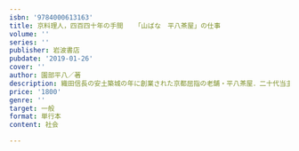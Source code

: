 ```yaml
---
isbn: '9784000613163'
title: 京料理人，四百四十年の手間  　「山ばな　平八茶屋」の仕事
volume: ''
series: ''
publisher: 岩波書店
pubdate: '2019-01-26'
cover: ''
author: 園部平八／著
description: 織田信長の安土築城の年に創業された京都屈指の老舗・平八茶屋．二十代当主が「一子相伝」の精進の道を語る．
price: '1800'
genre: ''
target: 一般
format: 単行本
content: 社会

---
```

